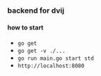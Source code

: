 ### backend for dvij

#### how to start

  * `go get`
  * `go get -v ./...`
  * `go run main.go start std`
  * `http://localhost:8080`